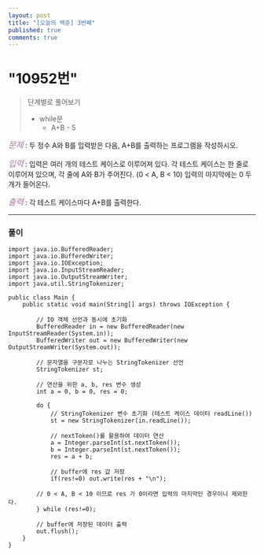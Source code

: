 ```yaml
---
layout: post
title: "[오늘의 백준] 3번째"
published: true
comments: true
---
```


# "10952번"

> 단계별로 풀어보기
>
> - while문
>   - A+B - 5

<span style="color:#aa759f; font-size:larger;">_문제_</span> : 두 정수 A와 B를 입력받은 다음, A+B를 출력하는 프로그램을 작성하시오.

<span style="color:#aa759f; font-size:larger;">_입력_</span> : 입력은 여러 개의 테스트 케이스로 이루어져 있다. 각 테스트 케이스는 한 줄로 이루어져 있으며, 각 줄에 A와 B가 주어진다. (0 < A, B < 10) 입력의 마지막에는 0 두 개가 들어온다.

<span style="color:#aa759f; font-size:larger;">_출력_</span> : 각 테스트 케이스마다 A+B를 출력한다.

---

### 풀이

```
import java.io.BufferedReader;
import java.io.BufferedWriter;
import java.io.IOException;
import java.io.InputStreamReader;
import java.io.OutputStreamWriter;
import java.util.StringTokenizer;

public class Main {
	public static void main(String[] args) throws IOException {

		// IO 객체 선언과 동시에 초기화
		BufferedReader in = new BufferedReader(new InputStreamReader(System.in));
		BufferedWriter out = new BufferedWriter(new OutputStreamWriter(System.out));

		// 문자열을 구분자로 나누는 StringTokenizer 선언
		StringTokenizer st;

		// 연산을 위한 a, b, res 변수 생성
		int a = 0, b = 0, res = 0;

		do {
			// StringTokenizer 변수 초기화 (테스트 케이스 데이터 readLine())
			st = new StringTokenizer(in.readLine());

			// nextToken()를 활용하여 데이터 연산
			a = Integer.parseInt(st.nextToken());
			b = Integer.parseInt(st.nextToken());
			res = a + b;

			// buffer에 res 값 저장
			if(res!=0) out.write(res + "\n");

		// 0 < A, B < 10 이므로 res 가 0이라면 입력의 마지막인 경우이니 제외한다.
		} while (res!=0);

		// buffer에 저장된 데이터 출력
		out.flush();
	}
}
```
